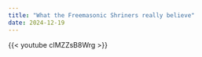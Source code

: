 ```yaml
---
title: "What the Freemasonic Shriners really believe"
date: 2024-12-19
---
```


{{< youtube cIMZZsB8Wrg >}}

